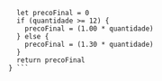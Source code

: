 ```function calculaPrecoTotal(quantidade) {
  let precoFinal = 0
  if (quantidade >= 12) {
    precoFinal = (1.00 * quantidade)
  } else {
    precoFinal = (1.30 * quantidade)
  }
  return precoFinal
} ```